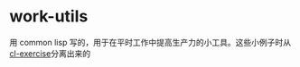 # work-utils
用 common lisp 写的，用于在平时工作中提高生产力的小工具。这些小例子时从[cl-exercise](https://github.com/leongithub/cl-exercise)分离出来的
